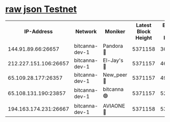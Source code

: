 [raw json Testnet](https://rpc-check.bcat.stavr.tech/bcat/rpc-bcat-result.json)
=


<table><tr><th>IP-Address</th><th>Network</th><th>Moniker</th><th>Latest Block Height</th><th>Earliest Block Height</th><th>Catching Up</th><th>Voting Power</th><th>Scan Time</th></tr><tr><td>144.91.89.66:26657</td><td>bitcanna-dev-1</td><td>Pandora 🔴</td><td>5371158</td><td>3675711</td><td>False</td><td>2091772</td><td>2023-12-05T18:30:05.063185935UTC</td></tr><tr><td>212.227.151.106:26657</td><td>bitcanna-dev-1</td><td>El-Jay's 🔴</td><td>5371157</td><td>4670391</td><td>False</td><td>2240570</td><td>2023-12-05T18:30:02.009264688UTC</td></tr><tr><td>65.109.28.177:26357</td><td>bitcanna-dev-1</td><td>New_peer 🔴</td><td>5371157</td><td>4952911</td><td>False</td><td>2237067</td><td>2023-12-05T18:30:02.355484740UTC</td></tr><tr><td>65.108.131.190:23857</td><td>bitcanna-dev-1</td><td>bitcanna 🟢</td><td>5371157</td><td>5271157</td><td>False</td><td>0</td><td>2023-12-05T18:30:02.706124302UTC</td></tr><tr><td>194.163.174.231:26667</td><td>bitcanna-dev-1</td><td>AVIAONE 🔴</td><td>5371158</td><td>5359001</td><td>False</td><td>1949865</td><td>2023-12-05T18:30:07.485382433UTC</td></tr></table>